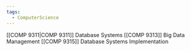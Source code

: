 ```yaml
---
tags:
  - ComputerScience
---
```

[[COMP 9311|COMP 9311]] Database Systems
[[COMP 9313]] Big Data Management
[[COMP 9315]] Database Systems Implementation